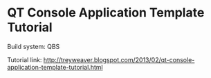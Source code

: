 QT Console Application Template Tutorial
========================================

Build system: QBS

Tutorial link: http://treyweaver.blogspot.com/2013/02/qt-console-application-template-tutorial.html
